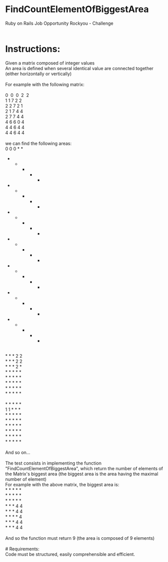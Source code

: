 # FindCountElementOfBiggestArea
Ruby on Rails Job Opportunity Rockyou - Challenge
<br><br>
# Instructions:
Given a matrix composed of integer values<br>
An area is defined when several identical value are connected together (either horizontally or vertically)
<br><br>
For example with the following matrix:
<br><br>
0&nbsp;&nbsp;0&nbsp;&nbsp;0&nbsp;&nbsp;2&nbsp;&nbsp;2 <br>
1  1  7  2  2 <br>
2  2  7  2  1 <br>
2  1  7  4  4 <br>
2  7  7  4  4 <br>
4  6  6  0  4 <br>
4  4  6  4  4 <br>
4  4  6  4  4 <br>
<br>
we can find the following areas:<br>
0  0  0  *  * <br>
*  *  *  *  * <br>
*  *  *  *  * <br>
*  *  *  *  * <br>
*  *  *  *  * <br>
*  *  *  *  * <br>
*  *  *  *  * <br>
*  *  *  *  * <br>
<br>
*  *  *  2  2 <br>
*  *  *  2  2 <br>
*  *  *  2  * <br>
*  *  *  *  * <br>
*  *  *  *  * <br>
*  *  *  *  * <br>
*  *  *  *  * <br>
*  *  *  *  * <br>
<br>
*  *  *  *  * <br>
1  1  *  *  * <br>
*  *  *  *  * <br>
*  *  *  *  * <br>
*  *  *  *  * <br>
*  *  *  *  * <br>
*  *  *  *  * <br>
*  *  *  *  * <br>
<br>
And so on...
<br><br>
The test consists in implementing the function "FindCountElementOfBiggestArea", which return the number of elements of the Matrix's biggest area (the biggest area is the area having the maximal number of element)<br>
For example with the above matrix, the biggest area is:<br>
*  *  *  *  * <br>
*  *  *  *  * <br>
*  *  *  *  * <br>
*  *  *  4  4 <br>
*  *  *  4  4 <br>
*  *  *  *  4 <br>
*  *  *  4  4 <br>
*  *  *  4  4 <br>
<br>
And so the function must return 9 (the area is composed of 9 elements)
<br><br>
# Requirements:<br>
Code must be structured, easily comprehensible and efficient.
